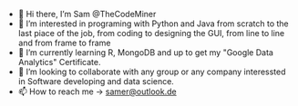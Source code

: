 - 👋 Hi there, I’m Sam @TheCodeMiner
- 👀 I’m interested in programing with Python and Java from scratch to the last piace of the job, from coding to designing the GUI, from line to line and from frame to frame
- 🌱 I’m currently learning R, MongoDB and up to get my "Google Data Analytics" Certificate.
- 💞️ I’m looking to collaborate with any group or any company interessted in Software developing and data science.
- 📫 How to reach me -> samer@outlook.de

<!---
TheCodeMiner/TheCodeMiner is a ✨ special ✨ repository because its `README.md` (this file) appears on your GitHub profile.
You can click the Preview link to take a look at your changes.
--->
